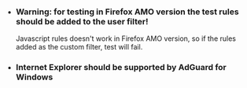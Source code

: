 * ### Warning: for testing in Firefox AMO version the test rules should be added to the user filter!
    Javascript rules doesn't work in Firefox AMO version, so if the rules added as the custom filter, test will fail.

* ### Internet Explorer should be supported by AdGuard for Windows
